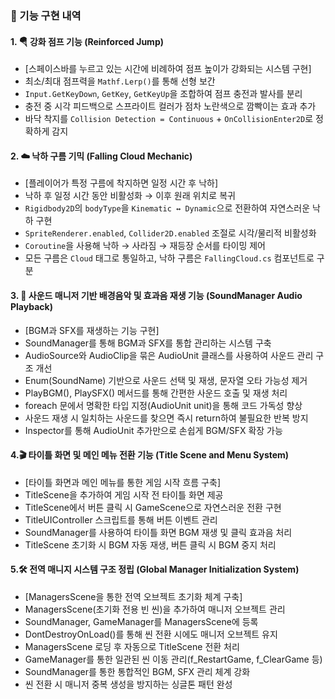 ### 🔧 기능 구현 내역

#### 1. 🪂 강화 점프 기능 (Reinforced Jump)
- [스페이스바를 누르고 있는 시간에 비례하여 점프 높이가 강화되는 시스템 구현]
- 최소/최대 점프력을 `Mathf.Lerp()`를 통해 선형 보간
- `Input.GetKeyDown`, `GetKey`, `GetKeyUp`을 조합하여 점프 충전과 발사를 분리
- 충전 중 시각 피드백으로 스프라이트 컬러가 점차 노란색으로 깜빡이는 효과 추가
- 바닥 착지를 `Collision Detection = Continuous` + `OnCollisionEnter2D`로 정확하게 감지

#### 2. ☁️ 낙하 구름 기믹 (Falling Cloud Mechanic)
- [플레이어가 특정 구름에 착지하면 일정 시간 후 낙하]
- 낙하 후 일정 시간 동안 비활성화 → 이후 원래 위치로 복귀
- `Rigidbody2D`의 `bodyType`을 `Kinematic ↔ Dynamic`으로 전환하여 자연스러운 낙하 구현
- `SpriteRenderer.enabled`, `Collider2D.enabled` 조절로 시각/물리적 비활성화
- `Coroutine`을 사용해 낙하 → 사라짐 → 재등장 순서를 타이밍 제어
- 모든 구름은 `Cloud` 태그로 통일하고, 낙하 구름은 `FallingCloud.cs` 컴포넌트로 구분

#### 3. 🎵 사운드 매니저 기반 배경음악 및 효과음 재생 기능 (SoundManager Audio Playback)
- [BGM과 SFX를 재생하는 기능 구현]
- SoundManager를 통해 BGM과 SFX를 통합 관리하는 시스템 구축
- AudioSource와 AudioClip을 묶은 AudioUnit 클래스를 사용하여 사운드 관리 구조 개선
- Enum(SoundName) 기반으로 사운드 선택 및 재생, 문자열 오타 가능성 제거
- PlayBGM(), PlaySFX() 메서드를 통해 간편한 사운드 호출 및 재생 처리
- foreach 문에서 명확한 타입 지정(AudioUnit unit)을 통해 코드 가독성 향상
- 사운드 재생 시 일치하는 사운드를 찾으면 즉시 return하여 불필요한 반복 방지
- Inspector를 통해 AudioUnit 추가만으로 손쉽게 BGM/SFX 확장 가능

#### 4.🎬 타이틀 화면 및 메인 메뉴 전환 기능 (Title Scene and Menu System)
- [타이틀 화면과 메인 메뉴를 통한 게임 시작 흐름 구축]
- TitleScene을 추가하여 게임 시작 전 타이틀 화면 제공
- TitleScene에서 버튼 클릭 시 GameScene으로 자연스러운 전환 구현
- TitleUIController 스크립트를 통해 버튼 이벤트 관리
- SoundManager를 사용하여 타이틀 화면 BGM 재생 및 클릭 효과음 처리
- TitleScene 초기화 시 BGM 자동 재생, 버튼 클릭 시 BGM 중지 처리

#### 5.🛠️ 전역 매니지 시스템 구조 정립 (Global Manager Initialization System)
- [ManagersScene을 통한 전역 오브젝트 초기화 체계 구축]
- ManagersScene(초기화 전용 빈 씬)을 추가하여 매니저 오브젝트 관리
- SoundManager, GameManager를 ManagersScene에 등록
- DontDestroyOnLoad()를 통해 씬 전환 시에도 매니저 오브젝트 유지
- ManagersScene 로딩 후 자동으로 TitleScene 전환 처리
- GameManager를 통한 일관된 씬 이동 관리(f_RestartGame, f_ClearGame 등)
- SoundManager를 통한 통합적인 BGM, SFX 관리 체계 강화
- 씬 전환 시 매니저 중복 생성을 방지하는 싱글톤 패턴 완성
